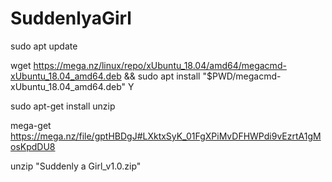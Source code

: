 # SuddenlyaGirl


sudo apt update


wget https://mega.nz/linux/repo/xUbuntu_18.04/amd64/megacmd-xUbuntu_18.04_amd64.deb && sudo apt install "$PWD/megacmd-xUbuntu_18.04_amd64.deb"
Y


sudo apt-get install unzip




mega-get https://mega.nz/file/gptHBDgJ#LXktxSyK_01FgXPiMvDFHWPdi9vEzrtA1gMosKpdDU8



unzip "Suddenly a Girl_v1.0.zip"
